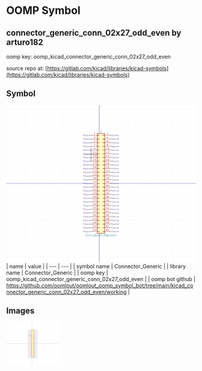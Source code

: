 # OOMP Symbol  
## connector_generic_conn_02x27_odd_even  by arturo182  
  
oomp key: oomp_kicad_connector_generic_conn_02x27_odd_even  
  
source repo at: [https://gitlab.com/kicad/libraries/kicad-symbols](https://gitlab.com/kicad/libraries/kicad-symbols)  
## Symbol  
  
[![working.png](working_600.png)](working.png)  
| name | value | 
| --- | --- | 
| symbol name | Connector_Generic | 
| library name | Connector_Generic | 
| oomp key | oomp_kicad_connector_generic_conn_02x27_odd_even | 
| oomp bot github | https://github.com/oomlout/oomlout_oomp_symbol_bot/tree/main/kicad_connector_generic_conn_02x27_odd_even/working | 
## Images  
  
[![working.png](working_140.png)](working.png)  
